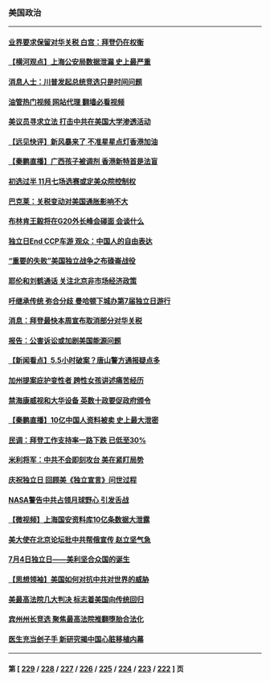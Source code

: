 ### 美国政治
---
#### [业界要求保留对华关税 白宫：拜登仍在权衡](../../pages/ncid1078159/n13774479.md?07061245) 
#### [【横河观点】上海公安局数据泄漏 史上最严重](../../pages/ncid1078159/n13774347.md?07061245) 
#### [消息人士：川普发起总统竞选只是时间问题](../../pages/ncid1078159/n13774345.md?07061245) 
#### [油管热门视频 网站代理 翻墙必看视频](http://209.222.30.114:81/youtube.html?07061245)
#### [美议员寻求立法 打击中共在美国大学渗透活动](../../pages/ncid1078159/n13774298.md?07061245) 
#### [【远见快评】新风暴来了 不准星星点灯香港加油](../../pages/ncid1078159/n13774321.md?07061245) 
#### [【秦鹏直播】广西孩子被调剂 香港新特首是法盲](../../pages/ncid1078159/n13774340.md?07061245) 
#### [初选过半 11月七场选赛或定美众院控制权](../../pages/ncid1078159/n13774132.md?07061245) 
#### [巴克莱：关税变动对美国通胀影响不大](../../pages/ncid1078159/n13774227.md?07061245) 
#### [布林肯王毅将在G20外长峰会碰面 会谈什么](../../pages/ncid1078159/n13774153.md?07061245) 
#### [独立日End CCP车游 观众：中国人的自由表达](../../pages/ncid1078159/n13773889.md?07061245) 
#### [“重要的失败”美国独立战争之布碌崙战役](../../pages/ncid1078159/n13773793.md?07061245) 
#### [耶伦和刘鹤通话 关注北京非市场经济政策](../../pages/ncid1078159/n13773808.md?07061245) 
#### [吁继承传统 弥合分歧 曼哈顿下城办第7届独立日游行](../../pages/ncid1078159/n13773784.md?07061245) 
#### [消息：拜登最快本周宣布取消部分对华关税](../../pages/ncid1078159/n13773604.md?07061245) 
#### [报告：公害诉讼或加剧美国能源问题](../../pages/ncid1078159/n13773723.md?07061245) 
#### [【新闻看点】5.5小时破案？唐山警方通报疑点多](../../pages/ncid1078159/n13773559.md?07061245) 
#### [加州提案庇护变性者 跨性女孩讲述痛苦经历](../../pages/ncid1078159/n13773685.md?07061245) 
#### [禁海康威视和大华设备 英数十政要促政府颁令](../../pages/ncid1078159/n13773576.md?07061245) 
#### [【秦鹏直播】10亿中国人资料被卖 史上最大泄密](../../pages/ncid1078159/n13773552.md?07061245) 
#### [民调：拜登工作支持率一路下跌 已低至30%](../../pages/ncid1078159/n13773425.md?07061245) 
#### [米利将军：中共不会即刻攻台 美在紧盯局势](../../pages/ncid1078159/n13773470.md?07061245) 
#### [庆祝独立日 回顾美《独立宣言》问世过程](../../pages/ncid1078159/n13772894.md?07061245) 
#### [NASA警告中共占领月球野心 引发舌战](../../pages/ncid1078159/n13773445.md?07061245) 
#### [【微视频】上海国安资料库10亿条数据大泄露](../../pages/ncid1078159/n13772852.md?07061245) 
#### [美大使在北京论坛批中共帮俄宣传 赵立坚气急](../../pages/ncid1078159/n13773309.md?07061245) 
#### [7月4日独立日——美利坚合众国的诞生](../../pages/ncid1078159/n13772785.md?07061245) 
#### [【思想领袖】美国如何对抗中共对世界的威胁](../../pages/ncid1078159/n13751729.md?07061245) 
#### [美最高法院几大判决 标志着美国向传统回归](../../pages/ncid1078159/n13770968.md?07061245) 
#### [宾州州长竞选 聚焦最高法院推翻堕胎合法化](../../pages/ncid1078159/n13772716.md?07061245) 
#### [医生充当刽子手 新研究揭中国心脏移植内幕](../../pages/ncid1078159/n13772291.md?07061245) 

---
#### 第 [ [229](./229.md?07061245) / [228](./228.md?07061245) / [227](./227.md?07061245) / [226](./226.md?07061245) / [225](./225.md?07061245) / [224](./224.md?07061245) / [223](./223.md?07061245) / [222](./222.md?07061245) ] 页
